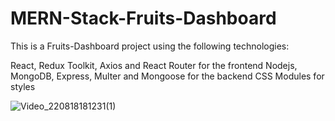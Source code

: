 # MERN-Stack-Fruits-Dashboard

This is a Fruits-Dashboard project using the following technologies:

React, Redux Toolkit, Axios and React Router for the frontend
Nodejs, MongoDB, Express, Multer and Mongoose for the backend
CSS Modules for styles 

![Video_220818181231(1)](https://user-images.githubusercontent.com/86320945/185436821-28605036-8cdb-42b4-9096-fe1ab4a15c2e.gif)
